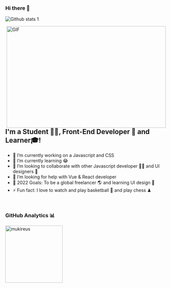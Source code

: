 ### Hi there 👋

<!--
**saitcantunc/saitcantunc** is a ✨ _special_ ✨ repository because its `README.md` (this file) appears on your GitHub profile.

Here are some ideas to get you started: -->
![Github stats 1](https://github-readme-stats.vercel.app/api?username=saitcantunc&show_icons=true&theme=gradient) 

<img align="right" alt="GIF" src="https://github.com/abhisheknaiidu/abhisheknaiidu/blob/master/code.gif?raw=true" width="500" height="320" />

## I'm a Student 👨‍🎓, Front-End Developer 🚀 and Learner🎓!
- 🔭 I’m currently working on a Javascript and CSS
- 🌱 I’m currently learning 😂
- 👯 I’m looking to collaborate with other Javascript developer 👩‍💻 and UI designers 🎨
- 🤔 I’m looking for help with Vue & React developer
- 🥅 2022 Goals: To be a global freelancer 🌎 and learning UI design 🎨
- ⚡ Fun fact: I love to watch and play basketball 🏀 and play chess ♟
<br />

### GitHub Analytics 📊

  <img height="180em" align="left" src="https://github-readme-stats.vercel.app/api/top-langs?username=saitcantunc&show_icons=true&locale=en&layout=compact&langs_count=8&theme=radical" alt="mukireus"/>
</a>
